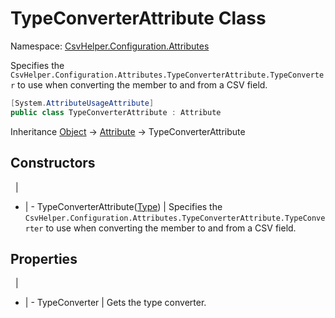 # TypeConverterAttribute Class

Namespace: [CsvHelper.Configuration.Attributes](/api/CsvHelper.Configuration.Attributes)

Specifies the ``CsvHelper.Configuration.Attributes.TypeConverterAttribute.TypeConverter`` to use when converting the member to and from a CSV field.

```cs
[System.AttributeUsageAttribute]
public class TypeConverterAttribute : Attribute
```

Inheritance [Object](https://docs.microsoft.com/en-us/dotnet/api/system.object) -> [Attribute](https://docs.microsoft.com/en-us/dotnet/api/system.attribute) -> TypeConverterAttribute

## Constructors
&nbsp; | &nbsp;
- | -
TypeConverterAttribute([Type](https://docs.microsoft.com/en-us/dotnet/api/system.type)) | Specifies the ``CsvHelper.Configuration.Attributes.TypeConverterAttribute.TypeConverter`` to use when converting the member to and from a CSV field.

## Properties
&nbsp; | &nbsp;
- | -
TypeConverter | Gets the type converter.
